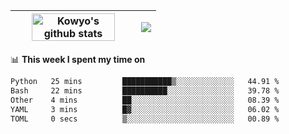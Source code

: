 | <a href="https://github.com/anuraghazra/github-readme-stats"><img width="85%" src="https://github-readme-stats.vercel.app/api?username=kowyo&show_icons=true&hide_border=true&theme=transparent" alt="Kowyo's github stats" /></a> | <a href="https://github.com/anuraghazra/github-readme-stats"><img align="center" src="https://github-readme-stats.vercel.app/api/top-langs/?username=kowyo&exclude_repo=Engineering-Competition-Robot,mobile-robot&hide=c,assembly,shaderlab,hlsl,mathematica,cmake&layout=compact&hide_border=true&theme=transparent" /></a> |
| ------------- | ------------- |

📊 **This week I spent my time on**
<!--START_SECTION:waka-->

```txt
Python   25 mins         ███████████▒░░░░░░░░░░░░░   44.91 %
Bash     22 mins         ██████████░░░░░░░░░░░░░░░   39.78 %
Other    4 mins          ██░░░░░░░░░░░░░░░░░░░░░░░   08.39 %
YAML     3 mins          █▓░░░░░░░░░░░░░░░░░░░░░░░   06.02 %
TOML     0 secs          ▒░░░░░░░░░░░░░░░░░░░░░░░░   00.89 %
```

<!--END_SECTION:waka-->
